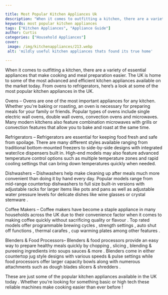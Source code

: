 ```yaml
---

title: Most Popular Kitchen Appliances Uk
description: "When it comes to outfitting a kitchen, there are a variety of essential appliances that make cooking and meal preparation easier. ...lets find out"
keywords: most popular kitchen appliances
tags: ["Kitchen Appliances", "Appliance Guide"]
author: Curtis
categories: ["Household Appliances"]
cover: 
 image: /img/kitchenappliances/213.webp
 alt: 'mildly useful kitchen appliances thats found its true home'

---
```


When it comes to outfitting a kitchen, there are a variety of essential appliances that make cooking and meal preparation easier. The UK is home to some of the most advanced and efficient kitchen appliances available on the market today. From ovens to refrigerators, here’s a look at some of the most popular kitchen appliances in the UK.

Ovens – Ovens are one of the most important appliances for any kitchen. Whether you're baking or roasting, an oven is necessary for preparing meals for your family or friends. Popular types of ovens include single electric wall ovens, double wall ovens, convection ovens and microwaves. Many modern kitchens also feature combination microwaves with grills or convection features that allow you to bake and roast at the same time. 

Refrigerators – Refrigerators are essential for keeping food fresh and safe from spoilage. There are many different styles available ranging from traditional bottom-mounted freezers to side-by-side designs with integrated water/ice dispensers built in. High-end models may also feature advanced temperature control options such as multiple temperature zones and rapid cooling settings that can bring down temperatures quickly when needed. 

Dishwashers – Dishwashers help make cleaning up after meals much more convenient than doing it by hand every day. Popular models range from mid-range countertop dishwashers to full size built-in versions with adjustable racks for larger items like pots and pans as well as adjustable water pressure levels for delicate dishes like wine glasses or crystal stemware . 

Coffee Makers – Coffee makers have become a staple appliance in many households across the UK due to their convenience factor when it comes to making coffee quickly without sacrificing quality or flavour . Top rated models offer programmable brewing cycles , strength settings , auto shut off functions , thermal carafes , cup warming plates among other features . 

Blenders & Food Processors– Blenders & food processors provide an easy way to prepare healthy meals quickly by chopping , slicing , blending & pureeing ingredients into soups sauces & more . Blenders come in either countertop jug style designs with various speeds & pulse settings while food processors offer larger capacity bowls along with numerous attachments such as dough blades slicers & shredders . 

These are just some of the popular kitchen appliances available in the UK today . Whether you’re looking for something basic or high tech these reliable machines make cooking easier than ever before !
